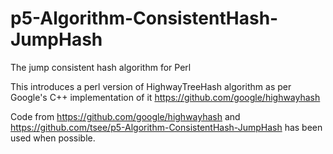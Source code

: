 # p5-Algorithm-ConsistentHash-JumpHash
The jump consistent hash algorithm for Perl

This introduces a perl version of HighwayTreeHash algorithm
as per Google's C++ implementation of it https://github.com/google/highwayhash

Code from https://github.com/google/highwayhash
and https://github.com/tsee/p5-Algorithm-ConsistentHash-JumpHash
has been used when possible.
